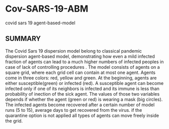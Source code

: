 # Cov-SARS-19-ABM
covid sars 19 agent-based-model
## SUMMARY
The Covid Sars 19 dispersion model belong to classical pandemic dispersion agent-based model, demonstrating how even a mild infected fraction of agents can lead to a much higher numbers of infected peoples in case of lack of controlling procedures .
The model consists of agents on a square grid, where each grid cell can contain at most one agent. Agents come in three colors: red, yellow and green. 
At the beginning, agents are either susceptible(green) or infected (red). A susceptible agent can become infected only if one of its neighbors is infected and its immune is less than probability of inection of the sick agent. The values of those two variables depends if whether the agent (green or red) is wearing a mask (big circles).
The infected agents become recovered after a certain number of model runs (5 to 15), average days to get recovered from the virus. if the quarantine option is not applied all types of agents can move freely inside the grid.

